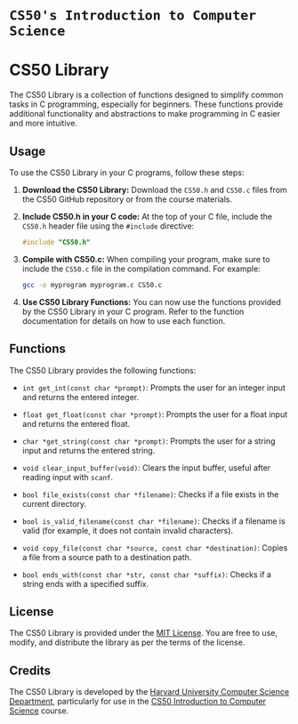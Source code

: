 # `CS50's Introduction to Computer Science`

<!-- TO DO -->



# CS50 Library

The CS50 Library is a collection of functions designed to simplify common tasks in C programming, especially for beginners. These functions provide additional functionality and abstractions to make programming in C easier and more intuitive.

## Usage

To use the CS50 Library in your C programs, follow these steps:

1. **Download the CS50 Library:** Download the `CS50.h` and `CS50.c` files from the CS50 GitHub repository or from the course materials.

2. **Include CS50.h in your C code:** At the top of your C file, include the `CS50.h` header file using the `#include` directive:

   ```c
   #include "CS50.h"
   ```

3. **Compile with CS50.c:** When compiling your program, make sure to include the `CS50.c` file in the compilation command. For example:

   ```bash
   gcc -o myprogram myprogram.c CS50.c
   ```

4. **Use CS50 Library Functions:** You can now use the functions provided by the CS50 Library in your C program. Refer to the function documentation for details on how to use each function.

## Functions

The CS50 Library provides the following functions:

- `int get_int(const char *prompt)`: Prompts the user for an integer input and returns the entered integer.
  
- `float get_float(const char *prompt)`: Prompts the user for a float input and returns the entered float.

- `char *get_string(const char *prompt)`: Prompts the user for a string input and returns the entered string.

- `void clear_input_buffer(void)`: Clears the input buffer, useful after reading input with `scanf`.

- `bool file_exists(const char *filename)`: Checks if a file exists in the current directory.

- `bool is_valid_filename(const char *filename)`: Checks if a filename is valid (for example, it does not contain invalid characters).

- `void copy_file(const char *source, const char *destination)`: Copies a file from a source path to a destination path.

- `bool ends_with(const char *str, const char *suffix)`: Checks if a string ends with a specified suffix.

## License

The CS50 Library is provided under the [MIT License](https://github.com/aintburak/CS50-Intro/blob/main/LICENSE). You are free to use, modify, and distribute the library as per the terms of the license.

## Credits

The CS50 Library is developed by the [Harvard University Computer Science Department](https://cs.harvard.edu/), particularly for use in the [CS50 Introduction to Computer Science](https://cs50.harvard.edu/) course.
